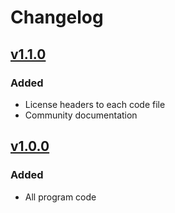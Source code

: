 # Changelog

## [v1.1.0](https://gitlab.com/willtheorangeguy/deedown/-/releases/v1.1.0)

### Added

- License headers to each code file
- Community documentation

## [v1.0.0](https://gitlab.com/willtheorangeguy/deedown/-/releases/v1.0.0)

### Added

- All program code
